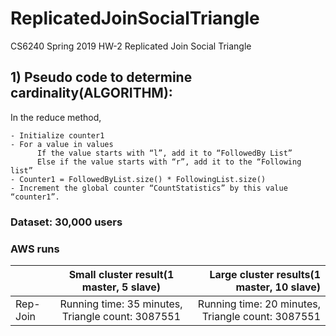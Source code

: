 # ReplicatedJoinSocialTriangle
CS6240
Spring 2019
HW-2 Replicated Join Social Triangle

## 1) Pseudo code to determine cardinality(ALGORITHM):
In the reduce method,

    - Initialize counter1
    - For a value in values
          If the value starts with “l”, add it to “FollowedBy List”
          Else if the value starts with “r”, add it to the “Following list”
    - Counter1 = FollowedByList.size() * FollowingList.size()
    - Increment the global counter “CountStatistics” by this value “counter1”.

### Dataset: 30,000 users

### AWS runs
    
|   | Small cluster result(1 master, 5 slave)  | Large cluster results(1 master, 10 slave) |
| :------------ |:---------------:| -----:|
| Rep-Join      | Running time: 35 minutes, Triangle count: 3087551 | Running time: 20 minutes, Triangle count: 3087551 |
